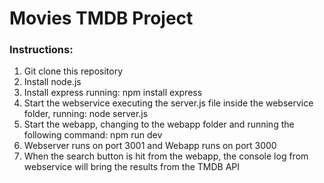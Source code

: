 # Movies TMDB Project

### Instructions:

1. Git clone this repository
2. Install node.js
3. Install express running: npm install express
4. Start the webservice executing the server.js file inside the webservice folder, running: node server.js
5. Start the webapp, changing to the webapp folder and running the following command: npm run dev
6. Webserver runs on port 3001 and Webapp runs on port 3000
7. When the search button is hit from the webapp, the console log from webservice will bring the results from the TMDB API

